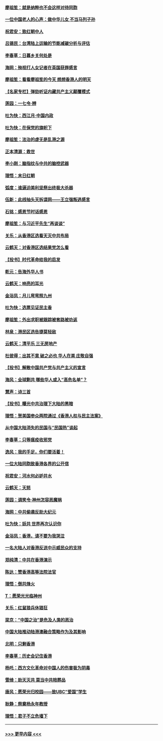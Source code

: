 #### [廖祖笙：就是纳粹也不会这样对待同胞](../pages/nsc993/n11697658.md?t=12041311) 
#### [一位中国老人的心声：做中华儿女 不当马列子孙](../pages/nsc993/n11697525.md?t=12041311) 
#### [祝君安：致红朝中人](../pages/nsc993/n11697518.md?t=12041311) 
#### [吕锡民：台湾陆上运输的节能减碳分析与评估](../pages/nsc993/n11694983.md?t=12041311) 
#### [李春草：日暮乡关何处是](../pages/nsc993/n11694805.md?t=12041311) 
#### [海网：殃视打人女记者在英国获罪感言](../pages/nsc993/n11693832.md?t=12041311) 
#### [廖祖笙：看看廖祖笙的今天 想想香港人的明天](../pages/nsc993/n11693707.md?t=12041311) 
#### [【名家专栏】弹劾听证内藏共产主义颠覆模式](../pages/nsc993/n11693563.md?t=12041311) 
#### [莲园：一七令‧辨](../pages/nsc993/n11692558.md?t=12041311) 
#### [吐为快：西江月·中国内政](../pages/nsc993/n11692071.md?t=12041311) 
#### [吐为快：在保党的旗帜下](../pages/nsc993/n11691188.md?t=12041311) 
#### [廖祖笙：法治的虚无是乱港之源](../pages/nsc993/n11690605.md?t=12041311) 
#### [正本清源：救世](../pages/nsc993/n11689134.md?t=12041311) 
#### [李小刚：脑指纹与中共的脑控武器](../pages/nsc993/n11688900.md?t=12041311) 
#### [理悟：末日红朝](../pages/nsc993/n11688829.md?t=12041311) 
#### [弧度：谁逼迫美利坚祭出终极大杀器](../pages/nsc993/n11688735.md?t=12041311) 
#### [伍新：此线抽头天拆谍网——王立强叛逃感言](../pages/nsc993/n11687981.md?t=12041311) 
#### [石铭：感恩节时话感恩](../pages/nsc993/n11687568.md?t=12041311) 
#### [廖祖笙：与习近平先生“再谈谈”](../pages/nsc993/n11687005.md?t=12041311) 
#### [关乐：从香港区选看天灭中共布局](../pages/nsc993/n11686647.md?t=12041311) 
#### [云鹤天：对香港区选结果党怎么看](../pages/nsc993/n11686216.md?t=12041311) 
#### [【投书】时代革命给我的启发](../pages/nsc993/n11684287.md?t=12041311) 
#### [乾元：告海外华人书](../pages/nsc993/n11684044.md?t=12041311) 
#### [云鹤天：响亮的耳光](../pages/nsc993/n11684254.md?t=12041311) 
#### [金浴凤：月儿弯弯照九州](../pages/nsc993/n11684231.md?t=12041311) 
#### [吐为快：选票见证民主香](../pages/nsc993/n11684206.md?t=12041311) 
#### [廖祖笙：外出求职被跟踪被套路被劝返](../pages/nsc993/n11683874.md?t=12041311) 
#### [林泉：港民区选告捷莫轻敌](../pages/nsc993/n11683930.md?t=12041311) 
#### [云鹤天：清平乐 三无房地产](../pages/nsc993/n11681521.md?t=12041311) 
#### [杜彼得：出其不意 破之必也 华人在美 庄敬自强](../pages/nsc993/n11679554.md?t=12041311) 
#### [【投书】解散中国共产党与共产主义的宣言](../pages/nsc993/n11679177.md?t=12041311) 
#### [海风：全球剿共 哪些华人或入“高危名单”？](../pages/nsc993/n11678617.md?t=12041311) 
#### [慧声：诗三首](../pages/nsc993/n11678848.md?t=12041311) 
#### [【投书】曝光中共治理下大陆的黑暗](../pages/nsc993/n11678674.md?t=12041311) 
#### [理悟：贺美国参众两院通过《香港人权与民主法案》](../pages/nsc993/n11678104.md?t=12041311) 
#### [从中国大陆消失的民国与“民国热”谈起](../pages/nsc993/n11678075.md?t=12041311) 
#### [李春草：只等瘟疫收邪党](../pages/nsc993/n11677308.md?t=12041311) 
#### [逸风：我的手足，你们要活着！](../pages/nsc993/n11676352.md?t=12041311) 
#### [一位大陆同胞致香港各界的公开信](../pages/nsc993/n11675761.md?t=12041311) 
#### [祝君安：河水何必妒井水](../pages/nsc993/n11675746.md?t=12041311) 
#### [云鹤天：天怒](../pages/nsc993/n11675718.md?t=12041311) 
#### [莲园：调笑令‧神州怎容恶魔祸](../pages/nsc993/n11675648.md?t=12041311) 
#### [海网：中共偷袭反助大纪元](../pages/nsc993/n11673515.md?t=12041311) 
#### [吐为快：妖共 世界再次认识你](../pages/nsc993/n11673506.md?t=12041311) 
#### [金浴凤：香港，请不要为我哭泣](../pages/nsc993/n11673248.md?t=12041311) 
#### [一名大陆人对香港反送中示威民众的支持](../pages/nsc993/n11672615.md?t=12041311) 
#### [郑纯清：中共在香港演示](../pages/nsc993/n11670539.md?t=12041311) 
#### [陈达：赞香港高等法院法官](../pages/nsc993/n11669542.md?t=12041311) 
#### [理悟：倒共烽火](../pages/nsc993/n11668844.md?t=12041311) 
#### [T：愿荣光光临神州](../pages/nsc993/n11668421.md?t=12041311) 
#### [关乐：红鼠狼兵休猖狂](../pages/nsc993/n11668378.md?t=12041311) 
#### [梁京：“中国之治”是危及人类的恶治](../pages/nsc993/n11668328.md?t=12041311) 
#### [中国大陆推动陆港澳融合策略作为及其影响](../pages/nsc993/n11668157.md?t=12041311) 
#### [北明：只剩香港](../pages/nsc993/n11668002.md?t=12041311) 
#### [李春草：历史会记住香港](../pages/nsc993/n11667927.md?t=12041311) 
#### [杨吒：西方文化革命对中国人的伤害极为阴毒](../pages/nsc993/n11664521.md?t=12041311) 
#### [雪绮：助天灭共 莫当中共陪葬品](../pages/nsc993/n11662650.md?t=12041311) 
#### [唐风：愿荣光归校园——致UBC“爱国”学生](../pages/nsc993/n11662194.md?t=12041311) 
#### [耿静：祭奠杨永年教授](../pages/nsc993/n11662514.md?t=12041311) 
#### [理悟：君子不立危墙下](../pages/nsc993/n11662172.md?t=12041311) 

----
#### [ >>> 更早内容 <<< ](../indexes/nsc993-earlier.md)
